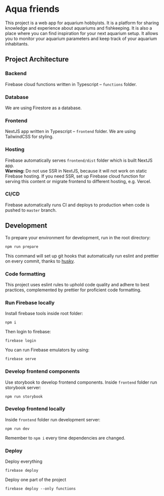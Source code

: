 # Aqua friends
This project is a web app for aquarium hobbyists. It is a platform for sharing knowledge and experience about aquariums and fishkeeping. It is also a place where you can find inspiration for your next aquarium setup. It allows you to monitor your aquarium parameters and keep track of your aquarium inhabitants.

## Project Architecture
### Backend
Firebase cloud functions written in Typescript – `functions` folder.

### Database
We are using Firestore as a database.

### Frontend
NextJS app written in Typescript – `frontend` folder. We are using TailwindCSS for styling. 

### Hosting
Firebase automatically serves `frontend/dist` folder which is built NextJS app.<br/>
__Warning:__ Do not use SSR in NextJS, because it will not work on static Firebase hosting. If you need SSR, set up Firebase cloud function for serving this content or migrate frontend to different hosting, e.g. Vercel.

### CI/CD
Firebase automatically runs CI and deploys to production when code is pushed to `master` branch.

## Development
To prepare your environment for development, run in the root directory:
```
npm run prepare
```
This command will set up git hooks that automatically run eslint and prettier on every commit, thanks to [husky](https://github.com/typicode/husky).

### Code formatting
This project uses eslint rules to uphold code quality and adhere to best practices, complemented by prettier for proficient code formatting. 

### Run Firebase locally
Install firebase tools inside root folder:
```
npm i
```

Then login to firebase:
```
firebase login
```

You can run Firebase emulators by using:
```
firebase serve
```

### Develop frontend components
Use storybook to develop frontend components. 
Inside `frontend` folder run storybook server:
```
npm run storybook
```

### Develop frontend locally
Inside `frontend` folder run development server:
```
npm run dev
```
Remember to `npm i` every time dependencies are changed.

### Deploy 
Deploy everything
```
firebase deploy
```
Deploy one part of the project
```
firebase deploy --only functions
```